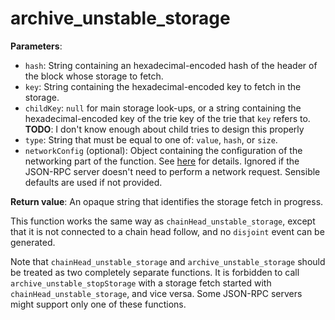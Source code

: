 # archive_unstable_storage

**Parameters**:

- `hash`: String containing an hexadecimal-encoded hash of the header of the block whose storage to fetch.
- `key`: String containing the hexadecimal-encoded key to fetch in the storage.
- `childKey`: `null` for main storage look-ups, or a string containing the hexadecimal-encoded key of the trie key of the trie that `key` refers to. **TODO**: I don't know enough about child tries to design this properly
- `type`: String that must be equal to one of: `value`, `hash`, or `size`.
- `networkConfig` (optional): Object containing the configuration of the networking part of the function. See [here](./introduction.md) for details. Ignored if the JSON-RPC server doesn't need to perform a network request. Sensible defaults are used if not provided.

**Return value**: An opaque string that identifies the storage fetch in progress.

This function works the same way as `chainHead_unstable_storage`, except that it is not connected to a chain head follow, and no `disjoint` event can be generated.

Note that `chainHead_unstable_storage` and `archive_unstable_storage` should be treated as two completely separate functions. It is forbidden to call `archive_unstable_stopStorage` with a storage fetch started with `chainHead_unstable_storage`, and vice versa. Some JSON-RPC servers might support only one of these functions.
